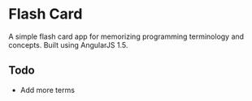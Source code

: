 # Flash Card

A simple flash card app for memorizing programming terminology and concepts. Built using AngularJS 1.5.

## Todo

* Add more terms
